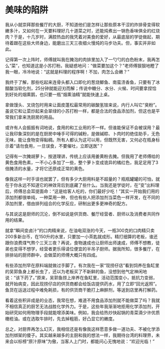 # 美味的陷阱

我从小就崇拜那些餐厅的大厨，不知道他们是怎样让那些原本干涩的炸排骨变得软嫩多汁，又如何在一天要料理好几十道菜之时，还能炖煮出一锅色香味俱全的红烧肉？于是，十几岁时，满腔热血的我凭着对美食的爱好，从最底层的学徒做起，期待着跟在这些大师身边，能磨出三天三夜细火慢炖的马步功夫。但，事实并非如此。 

记得第一次上阵时，师傅就叫我在腌泡的肉排里加入了一勺勺的白色粉末，我再怎么“菜”，也知道这是小苏打粉。我疑惑地问：“做菜要加这个？”老师傅狠狠地瞪了我一眼，冷冷地说：“这就是料理的程序啊！不加，肉怎么会嫩？” 

我终于了解，那些吃起来连骨头都入口即化的葱烧鲫鱼、南蛮渍香鱼，只要有了冰醋酸当软化剂，25分钟就能迎刃而解；传说中糖分、水分、火候、时间要拿捏恰到好处的烟熏鹅，也只要一瓶“烟熏油精”就能快速上桌。 

拿做馒头、叉烧包时用来让面皮蓬松最常用的碳酸氢铵来说，内行人叫它“臭粉”。虽说它和让菜炒起来会翠绿的小苏打粉一样，都是合法的食品添加剂，但这也是平常我们拿来洗厨房的用品。 

或许有人会振振有词地说，食用的和工业用的不一样。但谁能保证不会被误用？最让我印象深刻的是在厨房中唾手可得的碱粉，是做碱粽、卜肉时的绝佳助手，无色无味，能让食物变得黏稠。所有人都认为这可以用，但既然无害，又何必在瓶身标示着“请勿食用，一旦误食，不要催吐，立即送医”？ 

记得有一次腌胡萝卜，按道理讲，传统上应该用姜黄粉去腌。但我用了老师傅给的黄色食用色素，一不小心多加了一些，整个萝卜变成诡异的橘红色，我足足用了3倍腌渍的水量，才将它还原成正常的黄色。 

像我这样一时手误也就罢了，但有多少大厨用料是不超量的？瓶瓶罐罐的可怕，就在于你永远不知道它的神效背后到底藏了些什么。当我还是学徒时，在“变”出料理后，师傅总会耳提面命：“这是给客人吃的，你们最好少吃！”其实一开始我们用的添加剂都很单纯，一种菜用一种，但也有些人把添加剂当菜色一样开发，在不同的添加剂里，借由排列组合的化学反应，研制出更多更神奇的配方。 

与其说这是厨师的沉沦，倒不如说是供货商、餐厅经营者、厨师以及消费者共同作用的结果。 

就拿“瞬间变卤汁”的口肉精来说，在油电双涨的今天，一瓶300克的口肉精只卖200多新台币，在150升的水里，只要加一小茶匙就成形。精打细算的老板，谁还跟你浪费煤气熬个三天三夜？再说，食物速成也让厨师出师速成，师傅不想教，徒弟也变得不想学，经营者更乐得请位便宜的半吊子厨师。据我所知，很多餐厅，在排排站的厨师群中，会做菜的师傅大概只有四成。 

有些添加剂早在原料端就做过手脚了。有次我在一家“现捞仔店”看到饲养在鱼缸里的吴郭鱼身上都长虫了，还以为老板买了不新鲜的鱼，没想到他气定神闲地说：“该下药了。”原来，吴郭鱼捞上岸养在鱼缸里，活动范围变小，抵抗力变弱，就开始病变，因此现捞仔店的供货商都会给饭店提供药水，用了立即“回光返照”。鱼货在运送过程中难免耗损，有的供货商干脆打上麻醉剂，等送到店里再打解药。 

看着这些积非成是的业态，我常在想，难道不用食品添加剂就不能做菜了吗？我就不相信真正的厨艺无法战胜化学外力。于是，这些年我渐渐地拒用化学添加剂，开始研究如何用物理手段就能增添美味。例如，我会给热炒快起锅的青菜滴少许优质橄榄油。或在选取牛排时，先去掉粗筋，好凸显它的嫩度。 

总之，对厨界再怎么幻灭，我相信还是有像我这样愿意多做一道功夫、不被化学添加剂绑架的傻子。其实越来越多的主厨和我的想法一样，我期待台湾的料理界，未来会以标榜“原汁原味”为傲，当客人上门时，都能问心无愧地说：“欢迎光临！”
